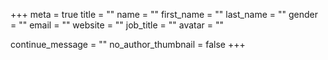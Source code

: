 +++
meta = true
title = ""
name = ""
first_name = ""
last_name = ""
gender = ""
email = ""
website = ""
job_title = ""
avatar = ""

continue_message = ""
no_author_thumbnail = false
+++

